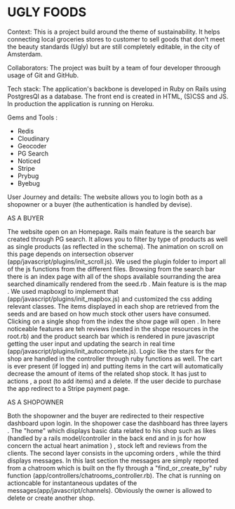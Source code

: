 # UGLY FOODS

Context:
This is a project build around the theme of sustainability. It helps connecting local groceries stores to customer to sell goods that don't meet the beauty standards (Ugly) but are still completely editable, in the city of Amsterdam.

Collaborators:
The project was built by a team of four developer throough usage of Git and GitHub.

Tech stack:
The application's backbone is developed in Ruby on Rails using PostgresQl as a database. The front end is created in HTML, (S)CSS and JS. In production the application is running on Heroku.

Gems and Tools :
- Redis
- Cloudinary
- Geocoder
- PG Search
- Noticed
- Stripe
- Prybug
- Byebug

User Journey and details:
The website allows you to login both as a shopowner or a buyer (the authentication is handled by devise).

AS A BUYER

The website open on an Homepage. Rails main feature is the search bar created through PG search. It allows you to filter by type of products as well as single products (as reflected in the schema). The animation on scroll on this page depends on intersection observer (app/javascript/plugins/init_scroll.js). We used the plugin folder to import all of the js functions from the different files.
Browsing from the search bar there is an index page with all of the shops available sourranding the area searched dinamically rendered from the seed.rb . Main feature is is the map . We used mapboxgl to implement that (app/javascript/plugins/init_mapbox.js) and customized the css adding relevant classes. The items displayed in each shop are retrieved from the seeds and are based on how much stock other users have consumed.
Clicking on a single shop from the index the show page will open . In here noticeable features are teh reviews (nested in the shope resources in the root.rb) and the product search bar which is rendered in pure javascript getting the user input and updating the search in real time (app/javascript/plugins/init_autocomplete.js). Logic like the stars for the shop are handled in the controller through ruby functions as well.
The cart is ever present (if logged in) and putting items in the cart will automatically decrease the amount of items of the related shop stock. It has just to actions , a post (to add items) and a delete. 
If the user decide to purchase the app redirect to a Stripe payment page.

AS A SHOPOWNER

Both the shopowner and the buyer are redirected to their respective dashboard upon login. In the shopower case the dashboard has three layers . The "home" which displays basic data related to his shop such as likes (handled by a rails model/controller in the back end and in js for how concern the actual heart animation ) , stock left and reviews from the clients. The second layer consists in the upcoming orders , while the third displays messages.
In this last section the messages are simply reported from a chatroom which is built on the fly through a "find_or_create_by" ruby function (app/controllers/chatrooms_controller.rb). The chat is running on actioncable for instantaneous updates of the messages(app/javascript/channels).
Obviously the owner is allowed to delete or create another shop.




